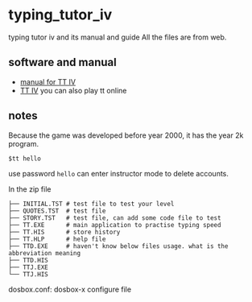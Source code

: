# typing_tutor_iv
typing tutor iv and its manual and guide
All the files are from web.
## software and manual
* [manual for TT IV](https://mirrors.apple2.org.za/ftp.apple.asimov.net/documentation/applications/misc/sss_typingtutoriv_manual_ocr.pdf)
* [TT IV](https://archive.org/details/typing-tutor-iv-v-1.0-kriya-systems) you can also play tt online

## notes
Because the game was developed before year 2000, it has the year 2k program.

```
$tt hello
```
use password `hello` can enter instructor mode to delete accounts.

In the zip file

```
├── INITIAL.TST # test file to test your level
├── QUOTES.TST  # test file
├── STORY.TST   # test file, can add some code file to test
├── TT.EXE      # main application to practise typing speed
├── TT.HIS      # store history
├── TT.HLP      # help file
├── TTD.EXE     # haven't know below files usage. what is the abbreviation meaning 
├── TTD.HIS
├── TTJ.EXE
└── TTJ.HIS
```


dosbox.conf: dosbox-x configure file
